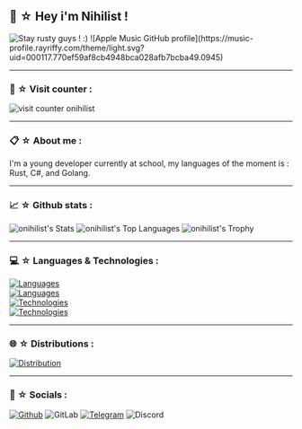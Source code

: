 
## 🍜 ☆ Hey i'm Nihilist !

<img src="https://github.com/cat-milk/Anime-Girls-Holding-Programming-Books/blob/master/Rust/Minagi_Koharu_Reading_Rust_Programming_Language.png?raw=true" alt="Stay rusty guys ! :)"/>
![Apple Music GitHub profile](https://music-profile.rayriffy.com/theme/light.svg?uid=000117.770ef59af8cb4948bca028afb7bcba49.0945)

-----

### 👀 ☆ Visit counter :
![visit counter onihilist](https://count.getloli.com/@onihilist?name=onihilist&theme=rule34&padding=7&offset=0&align=top&scale=1&pixelated=0&darkmode=auto)

-----

### 📋 ☆ About me :
I'm a young developer currently at school, my languages of the moment is : Rust, C#, and Golang.

-----

### 📈 ☆ Github stats : 
![onihilist's Stats](https://github-readme-stats.vercel.app/api?username=onihilist&theme=kacho_ga&show_icons=true&hide_border=true&count_private=true)
![onihilist's Top Languages](https://github-readme-stats.vercel.app/api/top-langs/?username=onihilist&theme=kacho_ga&show_icons=true&hide_border=true&layout=compact)
![onihilist's Trophy](https://github-profile-trophy.vercel.app/?username=onihilist&theme=dark_lover&rank=SECRET,SSS,SS,S,AAA,AA,A)

-----

### 💻 ☆ Languages & Technologies :

[![Languages](https://skillicons.dev/icons?i=rust,go,cs,java,ts,python,md,latex)](https://skillicons.dev) <br />
[![Languages](https://skillicons.dev/icons?i=nodejs,nestjs,php,symfony,html,js,css,scss)](https://skillicons.dev) <br />
[![Technologies](https://skillicons.dev/icons?i=kubernetes,docker,mysql,postgres,sqlite,postman,mongodb)](https://skillicons.dev) <br />
[![Technologies](https://skillicons.dev/icons?i=git,github,gitlab)](https://skillicons.dev)

-----

### 🌐 ☆ Distributions :

[![Distribution](https://skillicons.dev/icons?i=windows,debian,ubuntu,kali)](https://skillicons.dev) <br />

-----

### 📲 ☆ Socials :
[![Github](https://img.shields.io/badge/GitHub-100000?style=for-the-badge&logo=github&logoColor=white)](https://github.com/onhilist)
![GitLab](https://img.shields.io/badge/GitLab-330F63?style=for-the-badge&logo=gitlab&logoColor=white)
[![Telegram](https://img.shields.io/badge/Telegram-2CA5E0?style=for-the-badge&logo=telegram&logoColor=white)](https://t.me/oppshs)
![Discord](https://img.shields.io/badge/Discord-7289DA?style=for-the-badge&logo=discord&logoColor=white)
<!--
**onihilist/onihilist** is a ✨ _special_ ✨ repository because its `README.md` (this file) appears on your GitHub profile.

Here are some ideas to get you started:

- 🔭 I’m currently working on ...
- 🌱 I’m currently learning ...
- 👯 I’m looking to collaborate on ...
- 🤔 I’m looking for help with ...
- 💬 Ask me about ...
- 📫 How to reach me: ...
- 😄 Pronouns: ...
- ⚡ Fun fact: ...
-->
